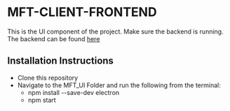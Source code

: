 # MFT-CLIENT-FRONTEND
This is the UI component of the project. Make sure the backend is running. The backend can be found [here](https://github.com/anish-kristipati/mft-ui-backend.git)

## Installation Instructions
- Clone this repository
- Navigate to the MFT_UI Folder and run the following from the terminal:
    - npm install --save-dev electron
    - npm start
